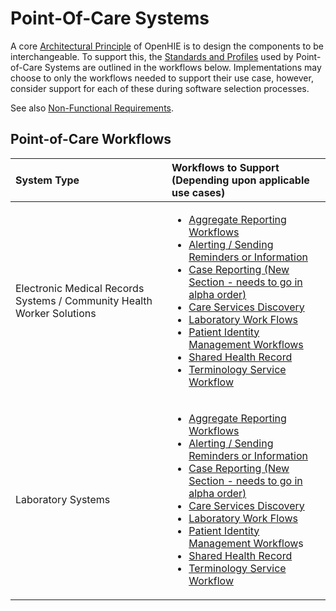 # Point-Of-Care Systems

A core [Architectural Principle](../architecture-specification/architectural-principles.md) of OpenHIE is to design the components to be interchangeable. To support this, the [Standards and Profiles](../architecture-specification/standards-and-profiles.md) used by Point-of-Care Systems are outlined in the workflows below. Implementations may choose to only the workflows needed to support their use case, however, consider support for each of these during software selection processes.

See also [Non-Functional Requirements](non-functional-requirements.md).

## Point-of-Care Workflows

<table>
  <thead>
    <tr>
      <th style="text-align:left">System Type</th>
      <th style="text-align:left">Workflows to Support (Depending upon applicable use cases)</th>
    </tr>
  </thead>
  <tbody>
    <tr>
      <td style="text-align:left">Electronic Medical Records Systems / Community Health Worker Solutions</td>
      <td
      style="text-align:left">
        <ul>
          <li><a href="../introduction/aggregate-reporting-workflows/">Aggregate Reporting Workflows</a>
          </li>
          <li><a href="../introduction/alerting-sending-reminders-or-information/">Alerting / Sending Reminders or Information</a>
          </li>
          <li><a href="../introduction/case-reporting-new-section-needs-to-go-in-alpha-order/">Case Reporting (New Section - needs to go in alpha order)</a>
          </li>
          <li><a href="../introduction/care-services-discovery/">Care Services Discovery</a>
          </li>
          <li><a href="../introduction/laboratory-work-flows/">Laboratory Work Flows</a>
          </li>
          <li><a href="../introduction/patient-identity-management-workflows/">Patient Identity Management Workflows</a>
          </li>
          <li><a href="../introduction/shared-health-record/">Shared Health Record</a>
          </li>
          <li><a href="../introduction/terminology-service-workflow/">Terminology Service Workflow</a>
          </li>
        </ul>
        </td>
    </tr>
    <tr>
      <td style="text-align:left">Laboratory Systems</td>
      <td style="text-align:left">
        <ul>
          <li><a href="../introduction/aggregate-reporting-workflows/">Aggregate Reporting Workflows</a>
          </li>
          <li><a href="../introduction/alerting-sending-reminders-or-information/">Alerting / Sending Reminders or Information</a>
          </li>
          <li><a href="../introduction/case-reporting-new-section-needs-to-go-in-alpha-order/">Case Reporting (New Section - needs to go in alpha order)</a>
          </li>
          <li><a href="../introduction/care-services-discovery/">Care Services Discovery</a>
          </li>
          <li><a href="../introduction/laboratory-work-flows/">Laboratory Work Flows</a>
          </li>
          <li><a href="../introduction/patient-identity-management-workflows/">Patient Identity Management Workflow</a>s</li>
          <li><a href="../introduction/shared-health-record/">Shared Health Record</a>
          </li>
          <li><a href="../introduction/terminology-service-workflow/">Terminology Service Workflow</a>
          </li>
        </ul>
      </td>
    </tr>
  </tbody>
</table>

